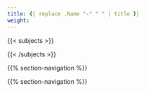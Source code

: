 ```yaml
---
title: {{ replace .Name "-" " " | title }}
weight: 
---
```


{{< subjects >}}

{{< /subjects >}}

{{% section-navigation %}}



{{% section-navigation %}}
